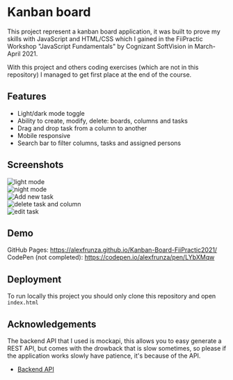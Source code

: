 
# Kanban board

This project represent a kanban board application, it was built to prove my skills
with JavaScript and HTML/CSS which I gained in the FiiPractic Workshop "JavaScript
Fundamentals" by Cognizant SoftVision in March-April 2021.

With this project and others coding exercises (which are not in this repository) 
I managed to get first place at the end of the course.


## Features

- Light/dark mode toggle
- Ability to create, modify, delete: boards, columns and tasks
- Drag and drop task from a column to another
- Mobile responsive
- Search bar to filter columns, tasks and assigned persons

## Screenshots

![light mode](https://user-images.githubusercontent.com/55595703/186915812-fa9e8152-8803-4311-a04a-a73de4ca63ee.png) \
![night mode](https://user-images.githubusercontent.com/55595703/186915920-d2ab6ba6-7fc2-4c4e-af0e-4820f0185a7d.png) \
![Add new task](https://user-images.githubusercontent.com/55595703/186914944-72e5a65d-b106-4ca1-950c-6a65f58482b6.png) \
![delete task and column](https://user-images.githubusercontent.com/55595703/186915111-3bdaa137-f91c-4326-8251-5a78cd89904e.png) \
![edit task](https://user-images.githubusercontent.com/55595703/186915219-8845a2f7-6c7f-4251-a167-bc6ad58a4fc3.png)



## Demo

GitHub Pages: https://alexfrunza.github.io/Kanban-Board-FiiPractic2021/ \
CodePen (not completed): https://codepen.io/alexfrunza/pen/LYbXMqw


## Deployment

To run locally this project you should only clone this repository and
open `index.html`

## Acknowledgements

The backend API that I used is mockapi, this allows you to easy generate a REST API,
but comes with the drowback that is slow sometimes, so please if the application
works slowly have patience, it's because of the API.

 - [Backend API](https://mockapi.io)
